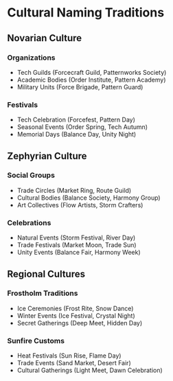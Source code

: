 # Cultural Naming Traditions

## Novarian Culture

### Organizations
- Tech Guilds (Forcecraft Guild, Patternworks Society)
- Academic Bodies (Order Institute, Pattern Academy)
- Military Units (Force Brigade, Pattern Guard)

### Festivals
- Tech Celebration (Forcefest, Pattern Day)
- Seasonal Events (Order Spring, Tech Autumn)
- Memorial Days (Balance Day, Unity Night)

## Zephyrian Culture

### Social Groups
- Trade Circles (Market Ring, Route Guild)
- Cultural Bodies (Balance Society, Harmony Group)
- Art Collectives (Flow Artists, Storm Crafters)

### Celebrations
- Natural Events (Storm Festival, River Day)
- Trade Festivals (Market Moon, Trade Sun)
- Unity Events (Balance Fair, Harmony Week)

## Regional Cultures

### Frostholm Traditions
- Ice Ceremonies (Frost Rite, Snow Dance)
- Winter Events (Ice Festival, Crystal Night)
- Secret Gatherings (Deep Meet, Hidden Day)

### Sunfire Customs
- Heat Festivals (Sun Rise, Flame Day)
- Trade Events (Sand Market, Desert Fair)
- Cultural Gatherings (Light Meet, Dawn Celebration)
